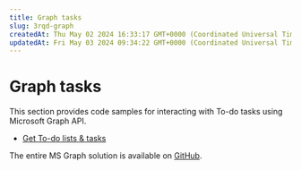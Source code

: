 ```yaml
---
title: Graph tasks
slug: 3rqd-graph
createdAt: Thu May 02 2024 16:33:17 GMT+0000 (Coordinated Universal Time)
updatedAt: Fri May 03 2024 09:34:22 GMT+0000 (Coordinated Universal Time)
---
```


# Graph tasks

This section provides code samples for interacting with To-do tasks using Microsoft Graph API.

* [Get To-do lists & tasks](<Graph tasks/Get To-do lists _ tasks.md>)

The entire MS Graph solution is available on [GitHub](https://github.com/jigx-com/jigx-samples/tree/main/quickstart/jigx-MS-Graph-demonstrator).

